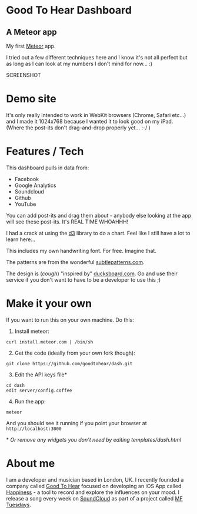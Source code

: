 Good To Hear Dashboard
=======================

A Meteor app
-------------

My first [Meteor](http://meteor.com) app.

I tried out a few different techniques here and I know it's not all perfect but as long as I can look at my numbers I don't mind for now... :)

SCREENSHOT


Demo site
==========

It's only really intended to work in WebKit browsers (Chrome, Safari etc...) and I made it 1024x768 because I wanted it to look good on my iPad. (Where the post-its don't drag-and-drop properly yet... :-/ )


Features / Tech
===============
This dashboard pulls in data from:

* Facebook
* Google Analytics
* Soundcloud
* Github
* YouTube

You can add post-its and drag them about - anybody else looking at the app will see these post-its. It's REAL TIME WHOAHHH!

I had a crack at using the [d3](http://d3js.org/) library to do a chart. Feel like I still have a lot to learn here...

This includes my own handwriting font. For free. Imagine that.

The patterns are from the wonderful [subtlepatterns.com](http://subtlepatterns.com).

The design is (*cough*) "inspired by" [ducksboard.com](http://ducksboard.com). Go and use their service if you don't want to have to be a developer to use this ;) 

Make it your own
============================
If you want to run this on your own machine. Do this:

1. Install meteor:
```
curl install.meteor.com | /bin/sh
```

2. Get the code (ideally from your own fork though):
```
git clone https://github.com/goodtohear/dash.git
```

3. Edit the API keys file*
```
cd dash
edit server/config.coffee
```

4. Run the app:
```
meteor
```

And you should see it running if you point your browser at `http://localhost:3000`

\* *Or remove any widgets you don't need by editing templates/dash.html*

About me
========
I am a developer and musician based in London, UK. I recently founded a company called [Good To Hear](http://goodtohear.co.uk) focused on developing an iOS App called [Happiness](http://goodtohear.co.uk) - a tool to record and explore the influences on your mood. I release a song every week on [SoundCloud](http://soundcloud.com/michaelforrest) as part of a project called [MF Tuesdays](http://soundcloud.com/michaelforrest/sets/tuesdays).